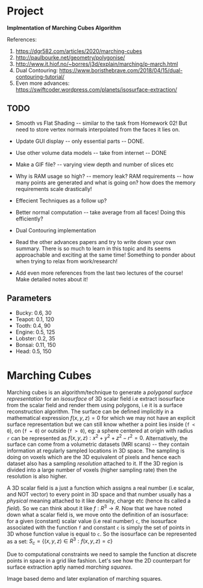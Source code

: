 Project
=======

**Implmentation of Marching Cubes Algorithm**

References:

1. https://dgr582.com/articles/2020/marching-cubes
2. http://paulbourke.net/geometry/polygonise/
3. http://www.it.hiof.no/~borres/j3d/explain/marching/p-march.html
4. Dual Contouring: https://www.boristhebrave.com/2018/04/15/dual-contouring-tutorial/
5. Even more advances: https://swiftcoder.wordpress.com/planets/isosurface-extraction/


TODO
----

- Smooth vs Flat Shading -- similar to the task from Homework 02! But need to store 
  vertex normals interpolated from the faces it lies on.
- Update GUI display -- only essential parts -- DONE.
- Use other volume data models -- take from internet -- DONE
- Make a GIF file? -- varying view depth and number of slices etc
- Why is RAM usage so high? -- memory leak? RAM requirements -- how many points are 
  generated and what is going on? how does the memory requirements scale drastically!
- Effecient Techniques as a follow up?

- Better normal computation -- take average from all faces! Doing this efficiently?
- Dual Contouring implementation
- Read the other advances papers and try to write down your own summary. There is so much
  to learn in this topic and its seems approachable and exciting at the same time! Something
  to ponder about when trying to relax from work/research!
- Add even more references from the last two lectures of the course! Make detailed notes
  about it!

Parameters
----------

- Bucky: 0.6, 30
- Teapot: 0.1, 120
- Tooth: 0.4, 90
- Engine: 0.5, 125
- Lobster: 0.2, 35
- Bonsai: 0.11, 150
- Head: 0.5, 150

Marching Cubes
==============

Marching cubes is an algorithm/technique to generate a *polygonal surface representation*
for an *isosurface* of 3D scalar field i.e extract isosurface from the scalar field and
render them using polygons, i.e it is a surface reconstruction algorithm. The surface can
be defined implicitly in a mathematical expression $f(x,y,z) = 0$ for which we may not 
have an explicit surface representation but we can still know whether a point lies
inside (`f < 0`), on (`f = 0`) or outside (`f > 0`), eg: a sphere centered at origin 
with radius `r` can be represented as $f(x,y,z): x^2 + y^2 + z^2 - r^2 = 0$.
Alternatively, the surface
can come from a volumetric datasets (MRI scans) -- they contain information at regularly sampled
locations in 3D space. The sampling is doing on voxels which are the 3D equivalent of pixels
and hence each dataset also has a sampling *resolution* attached to it. If the 3D region
is divided into a large number of voxels (higher sampling rate) then the resolution is also
higher.

A 3D scalar field is a just a function which assigns a real number (i.e scalar, and NOT vector)
to every point in 3D space and that number usually has a *physical* meaning attached to it
like density, charge etc (hence its called a *field*). So we can think about it like
$f: R^3 \to R$. Now that we have noted down what a scalar field is, we move onto the
definition of an isosurface: for a given (constant) scalar value (i.e real number) `c`, the isosurface
associated with the function `f` and constant `c` is simply the set of points in 3D whose
function value is equal to `c`. So the isosurface can be represented as a set: 
$S_c = \{ (x,y,z) \in R^3 : f(x,y,z) = c \}$ 

Due to computational constraints we need to sample the function at discrete points in
space in a grid like fashion. Let's see how the 2D counterpart for surface extraction aptly
named *marching squares*.

Image based demo and later explanation of marching squares.







